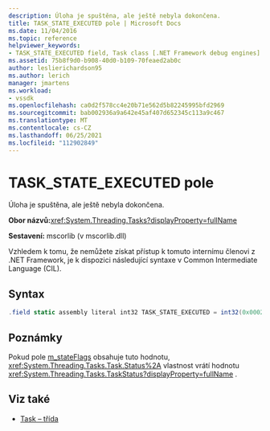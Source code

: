 ```yaml
---
description: Úloha je spuštěna, ale ještě nebyla dokončena.
title: TASK_STATE_EXECUTED pole | Microsoft Docs
ms.date: 11/04/2016
ms.topic: reference
helpviewer_keywords:
- TASK_STATE_EXECUTED field, Task class [.NET Framework debug engines]
ms.assetid: 75b8f9d0-b908-40d0-b109-70feaed2ab0c
author: leslierichardson95
ms.author: lerich
manager: jmartens
ms.workload:
- vssdk
ms.openlocfilehash: ca0d2f578cc4e20b71e562d5b82245995bfd2969
ms.sourcegitcommit: bab002936a9a642e45af407d652345c113a9c467
ms.translationtype: MT
ms.contentlocale: cs-CZ
ms.lasthandoff: 06/25/2021
ms.locfileid: "112902849"
---
```

# <a name="task_state_executed-field"></a>TASK_STATE_EXECUTED pole
Úloha je spuštěna, ale ještě nebyla dokončena.

 **Obor názvů:**<xref:System.Threading.Tasks?displayProperty=fullName>

 **Sestavení:** mscorlib (v mscorlib.dll)

 Vzhledem k tomu, že nemůžete získat přístup k tomuto internímu členovi z .NET Framework, je k dispozici následující syntaxe v Common Intermediate Language (CIL).

## <a name="syntax"></a>Syntax

```csharp
.field static assembly literal int32 TASK_STATE_EXECUTED = int32(0x00020000)
```

## <a name="remarks"></a>Poznámky
 Pokud pole [m_stateFlags](../../extensibility/debugger/m-stateflags-field.md) obsahuje tuto hodnotu, <xref:System.Threading.Tasks.Task.Status%2A> vlastnost vrátí hodnotu <xref:System.Threading.Tasks.TaskStatus?displayProperty=fullName> .

## <a name="see-also"></a>Viz také
- [Task – třída](../../extensibility/debugger/task-class-internal-members.md)
